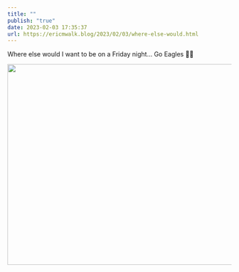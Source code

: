 ```yaml
---
title: ""
publish: "true"
date: 2023-02-03 17:35:37
url: https://ericmwalk.blog/2023/02/03/where-else-would.html
---
```


Where else would I want to be on a Friday night… Go Eagles 🦅🏒


<img src="uploads/2023/24320b7d74.jpg" width="600" height="450" alt="">